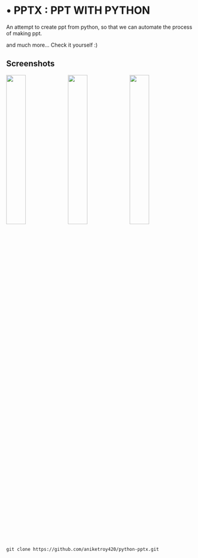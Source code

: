

# •	PPTX : PPT WITH PYTHON

An attempt to create ppt from python, so that we can automate the process of making ppt.

and much more...
Check it yourself :)

## Screenshots

<img src="https://i.imgur.com/ltqWVZE.png?raw=true" width="32%"> <img src="https://i.imgur.com/wgxuKZD.png?raw=true" width="32%"> <img src="https://i.imgur.com/Vvgk2Cq.png?raw=true" width="32%">






```
git clone https://github.com/aniketroy420/python-pptx.git
```



```

```

